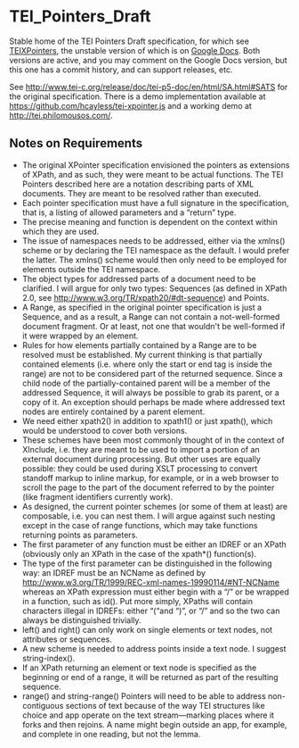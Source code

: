 TEI_Pointers_Draft
==================

Stable home of the TEI Pointers Draft specification, for which see 
[TEIXPointers](https://github.com/hcayless/TEI_Pointers_Draft/blob/master/TEIXPointers.md), the unstable version of 
which is on [Google Docs](https://docs.google.com/document/d/1JsMA-gOGrevyY-crzHGiC7eZ8XdV5H_wFTlUGzrf20w/edit#). Both 
versions are active, and you may comment on the Google Docs version, but this one has a commit history, and can support 
releases, etc.

See <http://www.tei-c.org/release/doc/tei-p5-doc/en/html/SA.html#SATS> for the original specification. There is a demo 
implementation available at <https://github.com/hcayless/tei-xpointer.js> and a working demo at 
<http://tei.philomousos.com/>.

Notes on Requirements
---------------------

* The original XPointer specification envisioned the pointers as extensions of XPath, and as such, they were meant to be actual functions. The TEI Pointers described here are a notation describing parts of XML documents. They are meant to be resolved rather than executed.
* Each pointer specification must have a full signature in the specification, that is, a listing of allowed parameters and a “return” type.
* The precise meaning and function is dependent on the context within which they are used.
* The issue of namespaces needs to be addressed, either via the xmlns() scheme or by declaring the TEI namespace as the default. I would prefer the latter. The xmlns() scheme would then only need to be employed for elements outside the TEI namespace.
* The object types for addressed parts of a document need to be clarified. I will argue for only two types: Sequences (as defined in XPath 2.0, see <http://www.w3.org/TR/xpath20/#dt-sequence>) and Points. 
* A Range, as specified in the original pointer specification is just a Sequence, and as a result, a Range can not contain a not-well-formed document fragment. Or at least, not one that wouldn't be well-formed if it were wrapped by an element. 
* Rules for how elements partially contained by a Range are to be resolved must be established. My current thinking is that partially contained elements (i.e. where only the start or end tag is inside the range) are not to be considered part of the returned sequence. Since a child node of the partially-contained parent will be a member of the addressed Sequence, it will always be possible to grab its parent, or a copy of it. An exception should perhaps be made where addressed text nodes are entirely contained by a parent element.
* We need either xpath2() in addition to xpath1() or just xpath(), which would be understood to cover both versions.
* These schemes have been most commonly thought of in the context of XInclude, i.e. they are meant to be used to import a portion of an external document during processing. But other uses are equally possible: they could be used during XSLT processing to convert standoff markup to inline markup, for example, or in a web browser to scroll the page to the part of the document referred to by the pointer (like fragment identifiers currently work).
* As designed, the current pointer schemes (or some of them at least) are composable, i.e. you can nest them. I will argue against such nesting except in the case of range functions, which may take functions returning points as parameters.
* The first parameter of any function must be either an IDREF or an XPath (obviously only an XPath in the case of the xpath*() function(s). 
* The type of the first parameter can be distinguished in the following way: an IDREF must be an NCName as defined by <http://www.w3.org/TR/1999/REC-xml-names-19990114/#NT-NCName> whereas an XPath expression must either begin with a “/” or be wrapped in a function, such as id(). Put more simply, XPaths will contain characters illegal in IDREFs: either “(“and “)”, or “/” and so the two can always be distinguished trivially.
* left() and right() can only work on single elements or text nodes, not attributes or sequences.
* A new scheme is needed to address points inside a text node. I suggest string-index().
* If an XPath returning an element or text node is specified as the beginning or end of a range, it will be returned as part of the resulting sequence.
* range() and string-range() Pointers will need to be able to address non-contiguous sections of text because of the way TEI structures like choice and app operate on the text stream—marking places where it forks and then rejoins. A name might begin outside an app, for example, and complete in one reading, but not the lemma.


